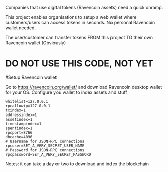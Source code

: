 Companies that use digital tokens (Ravencoin assets) need a quick onramp.

This project enables organisations to setup a web wallet where customers/users can access tokens in seconds.
No personal Ravencoin wallet needed.

The user/customer can transfer tokens FROM this project TO their own Ravencoin wallet (Obviously) 


# DO NOT USE THIS CODE, NOT YET

#Setup Ravencoin wallet

Go to https://ravencoin.org/wallet/ and download Ravencoin desktop wallet for your OS.
Configure you wallet to index assets and stuff
```server=1
whitelist=127.0.0.1
rpcallowip=127.0.0.1
txindex=1
addressindex=1
assetindex=1
timestampindex=1
spentindex=1 
rpcport=8766
dbcache=4096
# Username for JSON-RPC connections
rpcuser=SET_A_VERY_SECRET_USER_NAME
# Password for JSON-RPC connections
rpcpassword=SET_A_VERY_SECRET_PASSWORD
```
Notes: it can take a day or two to download and index the blockchain
